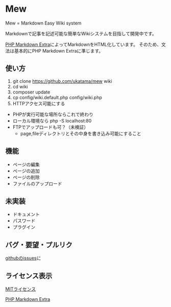 # Mew
Mew = Markdown Easy Wiki system

Markdownで記事を記述可能な簡単なWikiシステムを目指して開発中です。

[PHP Markdown Extra](https://github.com/michelf/php-markdown)によってMarkdownをHTML化しています。
そのため、文法は基本的にPHP Markdown Extraに準じます。

## 使い方
1. git clone https://github.com/ukatama/mew wiki
2. cd wiki
3. composer update
4. cp config/wiki.default.php config/wiki.php
5. HTTPアクセス可能にする
  * PHPが実行可能な場所ならこれで終わり
  * ローカル環境なら php -S localhost:80
  * FTPでアップロードも可？（未検証）
    * page,fileディレクトリとその中身を書き込み可能にすること

## 機能
* ページの編集
* ページの追加
* ページの削除
* ファイルのアップロード

## 未実装
* ドキュメント
* パスワード
* プラグイン

## バグ・要望・プルリク
[githubのissues](https://github.com/ukatama/mew/issues)に

## ライセンス表示
[MITライセンス](https://github.com/ukatama/mew/blob/master/LICENSE.txt)

[PHP Markdown Extra](https://github.com/michelf/php-markdown/blob/lib/License.md)
